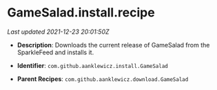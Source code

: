 # GameSalad.install.recipe

_Last updated 2021-12-23 20:01:50Z_

- **Description**: Downloads the current release of GameSalad from the SparkleFeed and installs it.

- **Identifier**: `com.github.aanklewicz.install.GameSalad`

- **Parent Recipes**: `com.github.aanklewicz.download.GameSalad`
